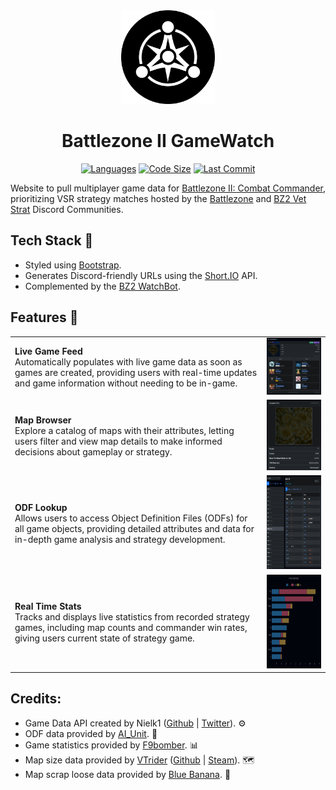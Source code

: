 <div align="center">
 <img src="img\logo.png" alt="logo" width="150" height="auto" />
 <h1>Battlezone II GameWatch </h1>
   <p align="center">
   <a href = ""><img src="https://img.shields.io/github/languages/top/bz2vsr/bz2vsr.github.io" alt="Languages" /></a>
   <a href = ""><img src="https://img.shields.io/github/repo-size/bz2vsr/bz2vsr.github.io" alt="Code Size" /></a>
   <a href = ""><img src="https://img.shields.io/github/last-commit/bz2vsr/bz2vsr.github.io" alt="Last Commit" /></a>
  </p>
</div>

Website to pull multiplayer game data for [Battlezone II: Combat Commander](https://store.steampowered.com/app/624970/Battlezone_Combat_Commander/), prioritizing VSR strategy matches hosted by the [Battlezone](https://discord.gg/battlezonecommunity) and [BZ2 Vet Strat](https://discord.gg/FQnXFhnp) Discord Communities.

## Tech Stack 👾
- Styled using [Bootstrap](http://getbootstrap.com/docs/).
- Generates Discord-friendly URLs using the [Short.IO](https://short.io/) API.
- Complemented by the [BZ2 WatchBot](https://github.com/bz2vsr/bz2-watchbot).

## Features 🎯

<table>
  <tr>
    <td><strong>Live Game Feed</strong><br>Automatically populates with live game data as soon as games are created, providing users with real-time updates and game information without needing to be in-game.</td>
    <td><img src="img\opengraph.png" alt="Image 1" width="300"/></td>
  </tr>
  <tr>
    <td><strong>Map Browser</strong><br>Explore a catalog of maps with their attributes, letting users filter and view map details to make informed decisions about gameplay or strategy.</td>
    <td><img src="img\opengraph-map.png" alt="Image 2" width="300"/></td>
  </tr>
  <tr>
    <td><strong>ODF Lookup</strong><br>Allows users to access Object Definition Files (ODFs) for all game objects, providing detailed attributes and data for in-depth game analysis and strategy development.</td>
    <td><img src="img\opengraph-odf.png" alt="Image 3" height="150" width="300"/></td>
  </tr>
  <tr>
    <td><strong>Real Time Stats</strong><br>Tracks and displays live statistics from recorded strategy games, including map counts and commander win rates, giving users current state of strategy game.</td>
    <td><img src="img\opengraph-stats.png" alt="Image 4" height="150" width="300"/></td>
  </tr>
</table>

## Credits:

- Game Data API created by Nielk1 ([Github](https://github.com/Nielk1) | [Twitter](https://x.com/nielk1)). ⚙️
- ODF data provided by [AI_Unit](https://discord.com/users/125055986632228865). 📄
- Game statistics provided by [F9bomber](https://steamcommunity.com/profiles/76561198026325621/). 📊
- Map size data provided by [VTrider](https://github.com/VTrider) ([Github](https://github.com/VTrider) | [Steam](https://steamcommunity.com/id/vtrider/)). 🗺️
- Map scrap loose data provided by [Blue Banana](https://www.twitch.tv/blue_banana_bz2). 📍
